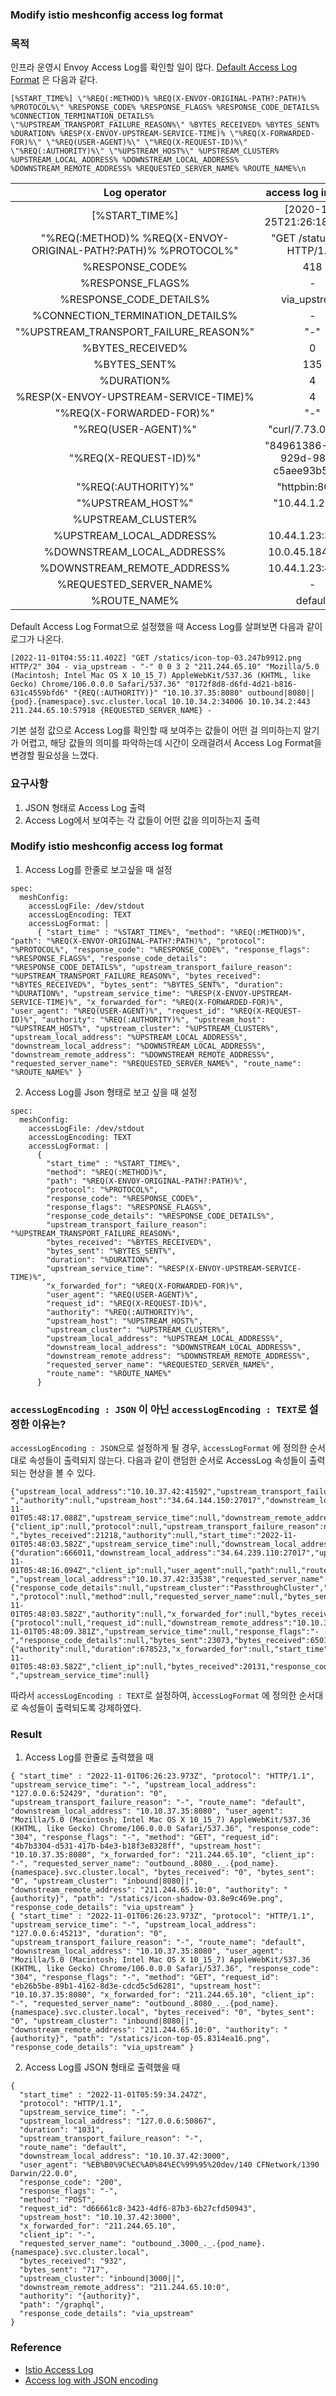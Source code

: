 ### Modify istio meshconfig access log format

### 목적
인프라 운영시 Envoy Access Log를 확인할 일이 많다.
[Default Access Log Format](https://istio.io/latest/docs/tasks/observability/logs/access-log/) 은 다음과 같다.
```
[%START_TIME%] \"%REQ(:METHOD)% %REQ(X-ENVOY-ORIGINAL-PATH?:PATH)% %PROTOCOL%\" %RESPONSE_CODE% %RESPONSE_FLAGS% %RESPONSE_CODE_DETAILS% %CONNECTION_TERMINATION_DETAILS%
\"%UPSTREAM_TRANSPORT_FAILURE_REASON%\" %BYTES_RECEIVED% %BYTES_SENT% %DURATION% %RESP(X-ENVOY-UPSTREAM-SERVICE-TIME)% \"%REQ(X-FORWARDED-FOR)%\" \"%REQ(USER-AGENT)%\" \"%REQ(X-REQUEST-ID)%\"
\"%REQ(:AUTHORITY)%\" \"%UPSTREAM_HOST%\" %UPSTREAM_CLUSTER% %UPSTREAM_LOCAL_ADDRESS% %DOWNSTREAM_LOCAL_ADDRESS% %DOWNSTREAM_REMOTE_ADDRESS% %REQUESTED_SERVER_NAME% %ROUTE_NAME%\n
```
<div align="center">

|                  Log operator                   |          access log in sleep           |   access log in httpbin    | 
|:--------------------------------------:|:--------------------------------------:|:--------------------------:|
|     [%START_TIME%]    |       [2020-11-25T21:26:18.409Z]       | [2020-11-25T21:26:18.409Z] |
| \"%REQ(:METHOD)% %REQ(X-ENVOY-ORIGINAL-PATH?:PATH)% %PROTOCOL%\" |       "GET /status/418 HTTP/1.1"       | "GET /status/418 HTTP/1.1" |
|             %RESPONSE_CODE%               |                  418                   |            418             |
|%RESPONSE_FLAGS%|                   -                    |             -              |
|%RESPONSE_CODE_DETAILS%|              via_upstream              |        via_upstream        |
|%CONNECTION_TERMINATION_DETAILS%|                   -                    |             -              |
|\"%UPSTREAM_TRANSPORT_FAILURE_REASON%\"|                  "-"                   |            "-"             |
|%BYTES_RECEIVED%|                   0                    |             0              |
|%BYTES_SENT%|                  135                   |            135             |
|%DURATION%|                   4                    |             3              |
|%RESP(X-ENVOY-UPSTREAM-SERVICE-TIME)%|                   4                    |             1              |
|\"%REQ(X-FORWARDED-FOR)%\"|                  "-"                   |"-"|
|\"%REQ(USER-AGENT)%\"|           "curl/7.73.0-DEV"            |"curl/7.73.0-DEV"|
|\"%REQ(X-REQUEST-ID)%\"| "84961386-6d84-929d-98bd-c5aee93b5c88" |"84961386-6d84-929d-98bd-c5aee93b5c88"|
|\"%REQ(:AUTHORITY)%\"|             "httpbin:8000"             |"httpbin:8000"|
|\"%UPSTREAM_HOST%\"|            "10.44.1.27:80"             |"127.0.0.1:80"|
|%UPSTREAM_CLUSTER%|||
|%UPSTREAM_LOCAL_ADDRESS%|            10.44.1.23:37652            |127.0.0.1:41854|
|%DOWNSTREAM_LOCAL_ADDRESS%|            10.0.45.184:8000            |10.44.1.27:80|
|%DOWNSTREAM_REMOTE_ADDRESS%|            10.44.1.23:46520            |10.44.1.23:37652|
|%REQUESTED_SERVER_NAME%|                   -                    |outbound_.8000_._.httpbin.foo.svc.cluster.local|
|%ROUTE_NAME%|                default                 |default|
</div>

Default Access Log Format으로 설정했을 때 Access Log를 살펴보면 다음과 같이 로그가 나온다.
```
[2022-11-01T04:55:11.402Z] "GET /statics/icon-top-03.247b9912.png HTTP/2" 304 - via_upstream - "-" 0 0 3 2 "211.244.65.10" "Mozilla/5.0 (Macintosh; Intel Mac OS X 10_15_7) AppleWebKit/537.36 (KHTML, like Gecko) Chrome/106.0.0.0 Safari/537.36" "0172f8d8-d6fd-4d21-b816-631c4559bfd6" "{REQ(:AUTHORITY)}" "10.10.37.35:8080" outbound|8080||{pod}.{namespace}.svc.cluster.local 10.10.34.2:34006 10.10.34.2:443 211.244.65.10:57918 {REQUESTED_SERVER_NAME} -
```
기본 설정 값으로 Access Log를 확인할 때 보여주는 값들이 어떤 걸 의미하는지 알기가 어렵고, 해당 값들의 의미를 파악하는데 시간이 오래걸려서 Access Log Format을 변경할 필요성을 느꼈다.

### 요구사항
1. JSON 형태로 Access Log 출력
2. Access Log에서 보여주는 각 값들이 어떤 값을 의미하는지 출력

### Modify istio meshconfig access log format
1. Access Log를 한줄로 보고싶을 때 설정
```
spec:
  meshConfig:
    accessLogFile: /dev/stdout
    accessLogEncoding: TEXT
    accessLogFormat: |
      { "start_time" : "%START_TIME%", "method": "%REQ(:METHOD)%", "path": "%REQ(X-ENVOY-ORIGINAL-PATH?:PATH)%", "protocol": "%PROTOCOL%", "response_code": "%RESPONSE_CODE%", "response_flags": "%RESPONSE_FLAGS%", "response_code_details": "%RESPONSE_CODE_DETAILS%", "upstream_transport_failure_reason": "%UPSTREAM_TRANSPORT_FAILURE_REASON%", "bytes_received": "%BYTES_RECEIVED%", "bytes_sent": "%BYTES_SENT%", "duration": "%DURATION%", "upstream_service_time": "%RESP(X-ENVOY-UPSTREAM-SERVICE-TIME)%", "x_forwarded_for": "%REQ(X-FORWARDED-FOR)%", "user_agent": "%REQ(USER-AGENT)%", "request_id": "%REQ(X-REQUEST-ID)%", "authority": "%REQ(:AUTHORITY)%", "upstream_host": "%UPSTREAM_HOST%", "upstream_cluster": "%UPSTREAM_CLUSTER%", "upstream_local_address": "%UPSTREAM_LOCAL_ADDRESS%", "downstream_local_address": "%DOWNSTREAM_LOCAL_ADDRESS%", "downstream_remote_address": "%DOWNSTREAM_REMOTE_ADDRESS%", "requested_server_name": "%REQUESTED_SERVER_NAME%", "route_name": "%ROUTE_NAME%" }
```

2. Access Log를 Json 형태로 보고 싶을 때 설정
```
spec:
  meshConfig:
    accessLogFile: /dev/stdout
    accessLogEncoding: TEXT
    accessLogFormat: |
      {
        "start_time" : "%START_TIME%",
        "method": "%REQ(:METHOD)%",
        "path": "%REQ(X-ENVOY-ORIGINAL-PATH?:PATH)%",
        "protocol": "%PROTOCOL%",
        "response_code": "%RESPONSE_CODE%",
        "response_flags": "%RESPONSE_FLAGS%",
        "response_code_details": "%RESPONSE_CODE_DETAILS%",
        "upstream_transport_failure_reason": "%UPSTREAM_TRANSPORT_FAILURE_REASON%",
        "bytes_received": "%BYTES_RECEIVED%",
        "bytes_sent": "%BYTES_SENT%",
        "duration": "%DURATION%",
        "upstream_service_time": "%RESP(X-ENVOY-UPSTREAM-SERVICE-TIME)%",
        "x_forwarded_for": "%REQ(X-FORWARDED-FOR)%",    
        "user_agent": "%REQ(USER-AGENT)%",
        "request_id": "%REQ(X-REQUEST-ID)%",
        "authority": "%REQ(:AUTHORITY)%",
        "upstream_host": "%UPSTREAM_HOST%",
        "upstream_cluster": "%UPSTREAM_CLUSTER%",
        "upstream_local_address": "%UPSTREAM_LOCAL_ADDRESS%",
        "downstream_local_address": "%DOWNSTREAM_LOCAL_ADDRESS%",
        "downstream_remote_address": "%DOWNSTREAM_REMOTE_ADDRESS%",
        "requested_server_name": "%REQUESTED_SERVER_NAME%",
        "route_name": "%ROUTE_NAME%"
      }
```
### `accessLogEncoding : JSON` 이 아닌 `accessLogEncoding : TEXT`로 설정한 이유는?
`accessLogEncoding : JSON`으로 설정하게 될 경우, `àccessLogFormat` 에 정의한 순서대로 속성들이 출력되지 않는다.
다음과 같이 랜덤한 순서로 AccessLog 속성들이 출력되는 현상을 볼 수 있다.
```
{"upstream_local_address":"10.10.37.42:41592","upstream_transport_failure_reason":null,"method":null,"route_name":null,"bytes_sent":73232,"protocol":null,"request_id":null,"upstream_cluster":"PassthroughCluster","duration":665017,"response_flags":"-","authority":null,"upstream_host":"34.64.144.150:27017","downstream_local_address":"34.64.144.150:27017","path":null,"response_code_details":null,"client_ip":null,"x_forwarded_for":null,"user_agent":null,"start_time":"2022-11-01T05:48:17.088Z","upstream_service_time":null,"downstream_remote_address":"10.10.37.42:41576","bytes_received":1095,"requested_server_name":null,"response_code":0}
{"client_ip":null,"protocol":null,"upstream_transport_failure_reason":null,"user_agent":null,"request_id":null,"x_forwarded_for":null,"upstream_cluster":"PassthroughCluster","response_code":0,"method":null,"downstream_remote_address":"10.10.37.42:40048","upstream_local_address":"10.10.37.42:40156","requested_server_name":null,"upstream_host":"34.64.97.34:3306","duration":678523,"path":null,"bytes_sent":28092,"response_flags":"-","bytes_received":21218,"authority":null,"start_time":"2022-11-01T05:48:03.582Z","upstream_service_time":null,"downstream_local_address":"34.64.97.34:3306","route_name":null,"response_code_details":null}
{"duration":666011,"downstream_local_address":"34.64.239.110:27017","upstream_cluster":"PassthroughCluster","upstream_transport_failure_reason":null,"method":null,"downstream_remote_address":"10.10.37.42:33534","start_time":"2022-11-01T05:48:16.094Z","client_ip":null,"user_agent":null,"path":null,"route_name":null,"upstream_service_time":null,"bytes_received":1095,"bytes_sent":73232,"protocol":null,"response_flags":"-","upstream_local_address":"10.10.37.42:33538","requested_server_name":null,"request_id":null,"upstream_host":"34.64.239.110:27017","response_code":0,"response_code_details":null,"authority":null,"x_forwarded_for":null}
{"response_code_details":null,"upstream_cluster":"PassthroughCluster","duration":678523,"upstream_local_address":"10.10.37.42:40140","response_code":0,"upstream_transport_failure_reason":null,"path":null,"user_agent":null,"client_ip":null,"response_flags":"-","protocol":null,"method":null,"requested_server_name":null,"bytes_sent":27216,"upstream_host":"34.64.97.34:3306","downstream_remote_address":"10.10.37.42:40020","start_time":"2022-11-01T05:48:03.582Z","authority":null,"x_forwarded_for":null,"bytes_received":19943,"route_name":null,"request_id":null,"upstream_service_time":null,"downstream_local_address":"34.64.97.34:3306"}
{"protocol":null,"request_id":null,"downstream_remote_address":"10.10.37.42:52220","upstream_transport_failure_reason":null,"upstream_local_address":"10.10.37.42:52232","authority":null,"client_ip":null,"path":null,"upstream_cluster":"PassthroughCluster","method":null,"x_forwarded_for":null,"downstream_local_address":"34.64.126.18:3306","response_code":0,"upstream_host":"34.64.126.18:3306","user_agent":null,"duration":672724,"requested_server_name":null,"start_time":"2022-11-01T05:48:09.381Z","upstream_service_time":null,"response_flags":"-","response_code_details":null,"bytes_sent":23073,"bytes_received":65017,"route_name":null}
{"authority":null,"duration":678523,"x_forwarded_for":null,"start_time":"2022-11-01T05:48:03.582Z","client_ip":null,"bytes_received":20131,"response_code":0,"upstream_cluster":"PassthroughCluster","path":null,"upstream_transport_failure_reason":null,"request_id":null,"requested_server_name":null,"upstream_host":"34.64.97.34:3306","downstream_local_address":"34.64.97.34:3306","upstream_local_address":"10.10.37.42:40158","route_name":null,"protocol":null,"user_agent":null,"response_code_details":null,"method":null,"downstream_remote_address":"10.10.37.42:40090","bytes_sent":27780,"response_flags":"-","upstream_service_time":null}
```
따라서 `accessLogEncoding : TEXT`로 설정하여, `àccessLogFormat` 에 정의한 순서대로 속성들이 출력되도록 강제하였다.


### Result
1. Access Log를 한줄로 출력했을 때
```
{ "start_time" : "2022-11-01T06:26:23.973Z", "protocol": "HTTP/1.1", "upstream_service_time": "-", "upstream_local_address": "127.0.0.6:52429", "duration": "0", "upstream_transport_failure_reason": "-", "route_name": "default", "downstream_local_address": "10.10.37.35:8080", "user_agent": "Mozilla/5.0 (Macintosh; Intel Mac OS X 10_15_7) AppleWebKit/537.36 (KHTML, like Gecko) Chrome/106.0.0.0 Safari/537.36", "response_code": "304", "response_flags": "-", "method": "GET", "request_id": "4b7b3304-d531-417b-b4e3-b18f3e8328ff", "upstream_host": "10.10.37.35:8080", "x_forwarded_for": "211.244.65.10", "client_ip": "-", "requested_server_name": "outbound_.8080_._.{pod_name}.{namespace}.svc.cluster.local", "bytes_received": "0", "bytes_sent": "0", "upstream_cluster": "inbound|8080||", "downstream_remote_address": "211.244.65.10:0", "authority": "{authority}", "path": "/statics/icon-shadow-03.8e9c469e.png", "response_code_details": "via_upstream" }
{ "start_time" : "2022-11-01T06:26:23.973Z", "protocol": "HTTP/1.1", "upstream_service_time": "-", "upstream_local_address": "127.0.0.6:45213", "duration": "0", "upstream_transport_failure_reason": "-", "route_name": "default", "downstream_local_address": "10.10.37.35:8080", "user_agent": "Mozilla/5.0 (Macintosh; Intel Mac OS X 10_15_7) AppleWebKit/537.36 (KHTML, like Gecko) Chrome/106.0.0.0 Safari/537.36", "response_code": "304", "response_flags": "-", "method": "GET", "request_id": "eb26b5be-89b1-4162-8d3e-cdcd5c5d6281", "upstream_host": "10.10.37.35:8080", "x_forwarded_for": "211.244.65.10", "client_ip": "-", "requested_server_name": "outbound_.8080_._.{pod_name}.{namespace}.svc.cluster.local", "bytes_received": "0", "bytes_sent": "0", "upstream_cluster": "inbound|8080||", "downstream_remote_address": "211.244.65.10:0", "authority": "{authority}", "path": "/statics/icon-top-05.8314ea16.png", "response_code_details": "via_upstream" }
```
2. Access Log를 JSON 형태로 출력했을 때
```
{
  "start_time" : "2022-11-01T05:59:34.247Z",
  "protocol": "HTTP/1.1",
  "upstream_service_time": "-",
  "upstream_local_address": "127.0.0.6:50867",
  "duration": "1031",
  "upstream_transport_failure_reason": "-",
  "route_name": "default",
  "downstream_local_address": "10.10.37.42:3000",
  "user_agent": "%EB%B0%9C%EC%A0%84%EC%99%95%20dev/140 CFNetwork/1390 Darwin/22.0.0",
  "response_code": "200",
  "response_flags": "-",
  "method": "POST",
  "request_id": "d66661c8-3423-4df6-87b3-6b27cfd50943",
  "upstream_host": "10.10.37.42:3000",
  "x_forwarded_for": "211.244.65.10",
  "client_ip": "-",
  "requested_server_name": "outbound_.3000_._.{pod_name}.{namespace}.svc.cluster.local",
  "bytes_received": "932",
  "bytes_sent": "717",
  "upstream_cluster": "inbound|3000||",
  "downstream_remote_address": "211.244.65.10:0",
  "authority": "{authority}",
  "path": "/graphql",
  "response_code_details": "via_upstream"
}
```

### Reference
- [Istio Access Log](https://istio.io/latest/docs/tasks/observability/logs/access-log/)
- [Access log with JSON encoding](https://github.com/istio/istio/issues/12232)
